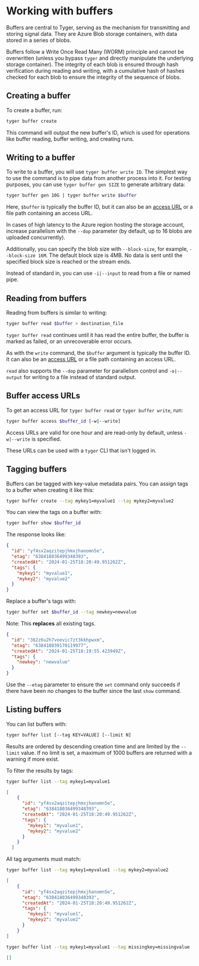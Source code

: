 # Working with buffers

Buffers are central to Tyger, serving as the mechanism for
transmitting and storing signal data. They are Azure Blob storage
containers, with data stored in a series of blobs.

Buffers follow a Write Once Read Many (WORM) principle and cannot be
overwritten (unless you bypass `tyger` and directly manipulate the underlying
storage container). The integrity of each blob is ensured through hash
verification during reading and writing, with a cumulative hash of hashes
checked for each blob to ensure the integrity of the sequence of blobs.

## Creating a buffer

To create a buffer, run:

```bash
tyger buffer create
```

This command will output the new buffer's ID, which is used for operations like
buffer reading, buffer writing, and creating runs.

## Writing to a buffer

To write to a buffer, you will use `tyger buffer write ID`. The simplest way to
use the command is to pipe data from another process into it. For testing
purposes, you can use `tyger buffer gen SIZE` to generate arbitrary data:

```bash
tyger buffer gen 10G | tyger buffer write $buffer
```

Here, `$buffer` is typically the buffer ID, but it can also be an [access
URL](#buffer-access-urls) or a file path containing an access URL.

In cases of high latency to the Azure region hosting the storage account,
increase parallelism with the `--dop` parameter (by default, up to 16 blobs are
uploaded concurrently).

Additionally, you can specify the blob size with `--block-size`, for example,
`--block-size 16M`. The default block size is 4MB. No data is sent until the
specified block size is reached or the stream ends.

Instead of standard in, you can use `-i|--input` to read from a file or named
pipe.

## Reading from buffers

Reading from buffers is similar to writing:

```bash
tyger buffer read $buffer > destination_file
```

`tyger buffer read` continues until it has read the entire buffer, the buffer is
marked as failed, or an unrecoverable error occurs.

As with the `write` command, the `$buffer` argument is typically the buffer ID.
It can also be an [access URL](#buffer-access-urls) or a file path containing an
access URL.

`read` also supports the `--dop` parameter for parallelism control and
`-o|--output` for writing to a file instead of standard output.

## Buffer access URLs

To get an access URL for `tyger buffer read` or `tyger buffer write`, run:

```bash
tyger buffer access $buffer_id [-w|--write]
```

Access URLs are valid for one hour and are read-only by default, unless
`-w|--write` is specified.

These URLs can be used with a `tyger` CLI that isn't logged in.

## Tagging buffers

Buffers can be tagged with key-value metadata pairs. You can assign tags to a
buffer when creating it like this:

```bash
tyger buffer create --tag mykey1=myvalue1 --tag mykey2=myvalue2
```

You can view the tags on a buffer with:

```bash
tyger buffer show $buffer_id
```

The response looks like:

```json
{
  "id": "yf4sx2aqzitepjhmxjhanomn5e",
  "etag": "638418036499348393",
  "createdAt": "2024-01-25T18:20:49.951262Z",
  "tags": {
    "mykey1": "myvalue1",
    "mykey2": "myvalue2"
  }
}
```

Replace a buffer's tags with:

```bash
tyger buffer set $buffer_id --tag newkey=newvalue
```

Note: This **replaces** all existing tags.

```json
{
  "id": "362z6u2h7voevic7zt3kkhpwxm",
  "etag": "638418039170119977",
  "createdAt": "2024-01-25T18:19:55.423949Z",
  "tags": {
    "newkey": "newvalue"
  }
}
```

Use the `--etag` parameter to ensure the `set` command only succeeds if there
have been no changes to the buffer since the last `show` command.

## Listing buffers

You can list buffers with:

```bash
tyger buffer list [--tag KEY=VALUE] [--limit N]
```

Results are ordered by descending creation time and are limited by the `--limit`
value. If no limit is set, a maximum of 1000 buffers are returned with a warning
if more exist.

To filter the results by tags:

```bash
tyger buffer list --tag mykey1=myvalue1
```

```json
[
    {
      "id": "yf4sx2aqzitepjhmxjhanomn5e",
      "etag": "638418036499348393",
      "createdAt": "2024-01-25T18:20:49.951262Z",
      "tags": {
        "mykey1": "myvalue1",
        "mykey2": "myvalue2"
      }
    }
  ]
```

All tag arguments must match:

```bash
tyger buffer list --tag mykey1=myvalue1 --tag mykey2=myvalue2
```

```json
[
    {
      "id": "yf4sx2aqzitepjhmxjhanomn5e",
      "etag": "638418036499348393",
      "createdAt": "2024-01-25T18:20:49.951262Z",
      "tags": {
        "mykey1": "myvalue1",
        "mykey2": "myvalue2"
      }
    }
]
```

```bash
tyger buffer list --tag mykey1=myvalue1 --tag missingkey=missingvalue
```

```json
[]
```
